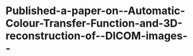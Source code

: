 Published-a-paper-on--Automatic-Colour-Transfer-Function-and-3D-reconstruction-of--DICOM-images--
=================================================================================================

